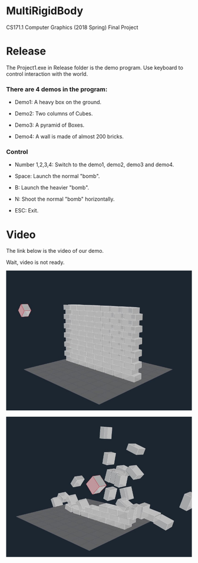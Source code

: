 # MultiRigidBody
CS171.1 Computer Graphics (2018 Spring) Final Project

# Release 
The Project1.exe in Release folder is the demo program. Use keyboard to control interaction with the world.

### There are 4 demos in the program:

* Demo1: A heavy box on the ground.

* Demo2: Two columns of Cubes.

* Demo3: A pyramid of Boxes.

* Demo4: A wall is made of almost 200 bricks.

### Control

* Number 1,2,3,4: Switch to the demo1, demo2, demo3 and demo4.

* Space: Launch the normal "bomb".

* B: Launch the heavier "bomb".

* N: Shoot the normal "bomb" horizontally.

* ESC: Exit.



# Video
The link below is the video of our demo.

Wait, video is not ready.

![Demo](./image/m1.jpg)

![Demo](./image/m3.jpg)
